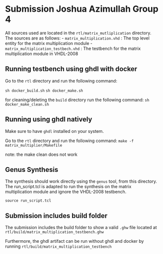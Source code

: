 # Submission Joshua Azimullah Group 4


All sources used are located in the `rtl/matrix_mutliplication` directory. 
The sources are as follows:
    - `matrix_multiplication.vhd` : The top level entity for the matrix multiplication module
    - `matrix_multiplication_testbech.vhd` : The testbench for the matrix multiplication module in VHDL-2008


## Running testbench using ghdl with docker

Go to the `rtl` directory and run the following command:

`sh docker_build.sh`
`sh docker_make.sh`

for cleaning/deleting the `build` directory run the following command:
`sh docker_make_clean.sh`


## Running using ghdl natively

Make sure to have `ghdl` installed on your system.

Go to the `rtl` directory and run the following command:
`make -f matrix_multiplier/Makefile`

note: the make clean does not work


## Genus Synthesis

The synthesis should work directly using the `genus` tool, from this directory. The run_script.tcl is adapted to run the synthesis on the matrix multiplication module and ignore the VHDL-2008 testbench.

`source run_script.tcl`


## Submission includes build folder

The submission includes the build folder to show a valid `.ghw` file located at `rtl/build/matrix_multiplication_testbench.ghw`

Furthermore, the ghdl artifact can be run without ghdl and docker by running `rtl/build/matrix_multiplication_testbench`


